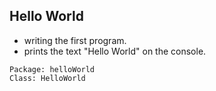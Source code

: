## Hello World
- writing the first program.
- prints the text "Hello World" on the console. 
```
Package: helloWorld
Class: HelloWorld
```
